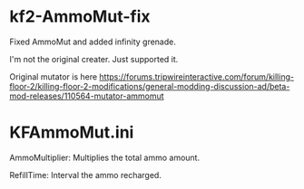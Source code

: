 # kf2-AmmoMut-fix
Fixed AmmoMut and added infinity grenade.

I'm not the original creater. Just supported it.

Original mutator is here
https://forums.tripwireinteractive.com/forum/killing-floor-2/killing-floor-2-modifications/general-modding-discussion-ad/beta-mod-releases/110564-mutator-ammomut

# KFAmmoMut.ini
AmmoMultiplier: Multiplies the total ammo amount.

RefillTime: Interval the ammo recharged.
